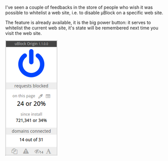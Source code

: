 I've seen a couple of feedbacks in the store of people who wish it was possible to whitelist a web site, i.e. to disable µBlock on a specific web site.

The feature is already available, it is the big power button: it serves to whitelist the current web site, it's state will be remembered next time you visit the web site.

![µBlock's popup](https://raw.githubusercontent.com/gorhill/uBlock/master/doc/img/popup-1.png)